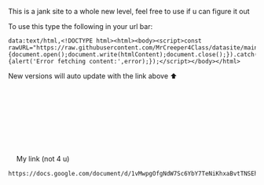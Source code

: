 This is a jank site to a whole new level, feel free to use if u can figure it out

To use this type the following in your url bar:

    data:text/html,<!DOCTYPE html><html><body><script>const rawURL="https://raw.githubusercontent.com/MrCreeper4Class/datasite/main/mainsite.html";fetch(rawURL).then(response=>response.text()).then(htmlContent=>{document.open();document.write(htmlContent);document.close();}).catch(error=>{alert('Error fetching content:',error);});</script></body></html>

New versions will auto update with the link above ⬆

ㅤ

ㅤ

ㅤ

ㅤ

ㅤ
My link (not 4 u)

    https://docs.google.com/document/d/1vMwpgOfgNdW7Sc6YbY7TeNiKhxaBvtTNSEhmHSUizOo/edit
